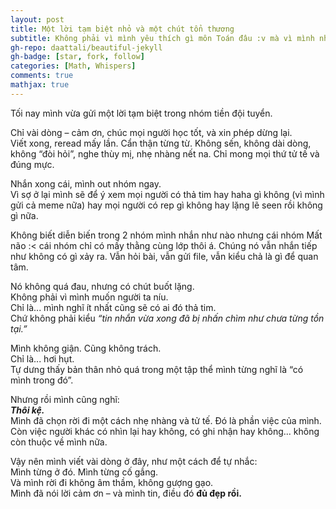 ```yaml
---
layout: post
title: Một lời tạm biệt nhỏ và một chút tổn thương
subtitle: Không phải vì mình yêu thích gì môn Toán đâu :v mà vì mình nhạy cảm
gh-repo: daattali/beautiful-jekyll
gh-badge: [star, fork, follow]
categories: [Math, Whispers]
comments: true
mathjax: true
---
```


Tối nay mình vừa gửi một lời tạm biệt trong nhóm tiền đội tuyển.

Chỉ vài dòng – cảm ơn, chúc mọi người học tốt, và xin phép dừng lại.  
Viết xong, reread mấy lần. Cẩn thận từng từ. Không sến, không dài dòng, không “đòi hỏi”, nghe thùy mị, nhẹ nhàng nết na. Chỉ mong mọi thứ tử tế và đúng mực.

Nhắn xong cái, mình out nhóm ngay.  
Vì sợ ở lại mình sẽ để ý xem mọi người có thả tim hay haha gì không (vì mình gửi cả meme nữa) hay mọi người có rep gì không hay lặng lẽ seen rồi không gì nữa.

Không biết diễn biến trong 2 nhóm mình nhắn như nào nhưng cái nhóm Mất não :< cái nhóm chỉ có mấy thằng cùng lớp thôi á. Chúng nó vẫn nhắn tiếp như không có gì xảy ra. Vẫn hỏi bài, vẫn gửi file, vẫn kiểu chả là gì để quan tâm.

Nó không quá đau, nhưng có chút buốt lặng.  
Không phải vì mình muốn người ta níu.  
Chỉ là... mình nghĩ ít nhất cũng sẽ có ai đó thả tim.  
Chứ không phải kiểu *“tin nhắn vừa xong đã bị nhấn chìm như chưa từng tồn tại.”*

Mình không giận. Cũng không trách.  
Chỉ là... hơi hụt.  
Tự dưng thấy bản thân nhỏ quá trong một tập thể mình từng nghĩ là “có mình trong đó”.

Nhưng rồi mình cũng nghĩ:  
**_Thôi kệ._**  
Mình đã chọn rời đi một cách nhẹ nhàng và tử tế. Đó là phần việc của mình.  
Còn việc người khác có nhìn lại hay không, có ghi nhận hay không... không còn thuộc về mình nữa.

Vậy nên mình viết vài dòng ở đây, như một cách để tự nhắc:  
Mình từng ở đó. Mình từng cố gắng.  
Và mình rời đi không âm thầm, không gượng gạo.  
Mình đã nói lời cảm ơn – và mình tin, điều đó **đủ đẹp rồi.**
